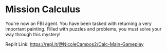 # Mission Calculus
You're now an FBI agent. You have been tasked with returning a very important painting. Filled with puzzles and problems, you must solve your way through this mystery!

Replit Link:
https://repl.it/@NicoleCampos2/Calc-Main-Gameplay
